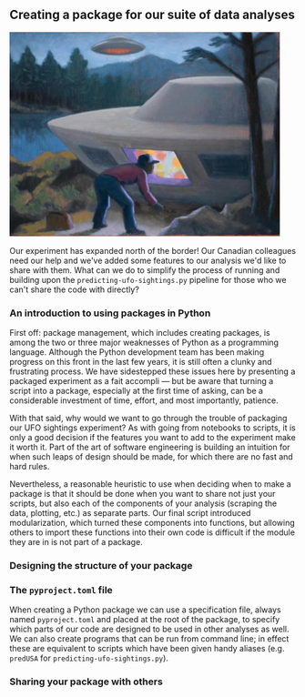 ## Creating a package for our suite of data analyses ##

![](../resources/canada.png)

Our experiment has expanded north of the border! Our Canadian colleagues need our help and we've added some features to
our analysis we'd like to share with them. What can we do to simplify the process of running and building upon the
`predicting-ufo-sightings.py` pipeline for those who we can't share the code with directly?


### An introduction to using packages in Python ###

First off: package management, which includes creating packages, is among the two or three major weaknesses of Python as
a programming language. Although the Python development team has been making progress on this front in the last few
years, it is still often a clunky and frustrating process. We have sidestepped these issues here by presenting a
packaged experiment as a fait accompli — but be aware that turning a script into a package, especially at the first time
of asking, can be a considerable investment of time, effort, and most importantly, patience.

With that said, why would we want to go through the trouble of packaging our UFO sightings experiment? As with going
from notebooks to scripts, it is only a good decision if the features you want to add to the experiment make it worth
it. Part of the art of software engineering is building an intuition for when such leaps of design should be made, for
which there are no fast and hard rules.

Nevertheless, a reasonable heuristic to use when deciding when to make a package is that it should be done when you want
to share not just your scripts, but also each of the components of your analysis (scraping the data, plotting, etc.) as
separate parts. Our final script introduced modularization, which turned these components into functions, but allowing
others to import these functions into their own code is difficult if the module they are in is not part of a package.


### Designing the structure of your package ###


### The `pyproject.toml` file ###

When creating a Python package we can use a specification file, always named `pyproject.toml` and placed at the root of
the package, to specify which parts of our code are designed to be used in other analyses as well. We can also create
programs that can be run from command line; in effect these are equivalent to scripts which have been given handy
aliases (e.g. `predUSA` for `predicting-ufo-sightings.py`).


### Sharing your package with others ###
